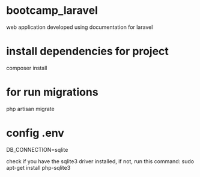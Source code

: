 # bootcamp_laravel
web application developed using documentation for laravel

# install dependencies for project
composer install

# for run migrations
php artisan migrate

# config .env
DB_CONNECTION=sqlite

check if you have the sqlite3 driver installed, if not, run this command:
sudo apt-get install php-sqlite3

